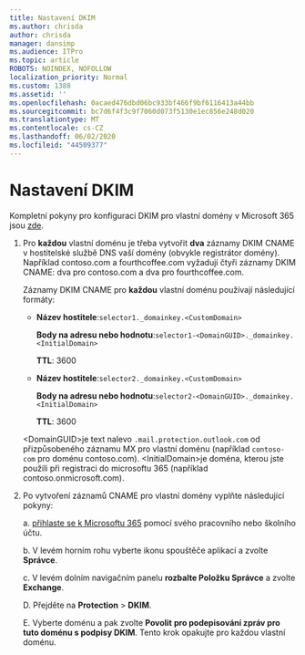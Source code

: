 ```yaml
---
title: Nastavení DKIM
ms.author: chrisda
author: chrisda
manager: dansimp
ms.audience: ITPro
ms.topic: article
ROBOTS: NOINDEX, NOFOLLOW
localization_priority: Normal
ms.custom: 1388
ms.assetid: ''
ms.openlocfilehash: 0acaed476dbd06bc933bf466f9bf6116413a44bb
ms.sourcegitcommit: bc7d6f4f3c9f7060d073f5130e1ec856e248d020
ms.translationtype: MT
ms.contentlocale: cs-CZ
ms.lasthandoff: 06/02/2020
ms.locfileid: "44509377"
---
```

# <a name="setup-dkim"></a>Nastavení DKIM

Kompletní pokyny pro konfiguraci DKIM pro vlastní domény v Microsoft 365 jsou [zde](https://docs.microsoft.com/microsoft-365/security/office-365-security/use-dkim-to-validate-outbound-email#steps-you-need-to-do-to-manually-set-up-dkim).

1. Pro **každou** vlastní doménu je třeba vytvořit **dva** záznamy DKIM CNAME v hostitelské službě DNS vaší domény (obvykle registrátor domény). Například contoso.com a fourthcoffee.com vyžadují čtyři záznamy DKIM CNAME: dva pro contoso.com a dva pro fourthcoffee.com.

   Záznamy DKIM CNAME pro **každou** vlastní doménu používají následující formáty:

   - **Název hostitele**:`selector1._domainkey.<CustomDomain>`

     **Body na adresu nebo hodnotu**:`selector1-<DomainGUID>._domainkey.<InitialDomain>`

     **TTL**: 3600

   - **Název hostitele**:`selector2._domainkey.<CustomDomain>`

     **Body na adresu nebo hodnotu**:`selector2-<DomainGUID>._domainkey.<InitialDomain>`

     **TTL**: 3600

   \<DomainGUID\>je text nalevo `.mail.protection.outlook.com` od přizpůsobeného záznamu MX pro vlastní doménu (například `contoso-com` pro doménu contoso.com). \<InitialDomain\>je doména, kterou jste použili při registraci do microsoftu 365 (například contoso.onmicrosoft.com).

2. Po vytvoření záznamů CNAME pro vlastní domény vyplňte následující pokyny:

   a. [přihlaste se k Microsoftu 365](https://support.office.microsoft.com/article/e9eb7d51-5430-4929-91ab-6157c5a050b4) pomocí svého pracovního nebo školního účtu.

   b. V levém horním rohu vyberte ikonu spouštěče aplikací a zvolte **Správce**.

   c. V levém dolním navigačním panelu **rozbalte Položku Správce** a zvolte **Exchange**.

   D. Přejděte na **Protection**  >  **DKIM**.

   E. Vyberte doménu a pak zvolte **Povolit** **pro podepisování zpráv pro tuto doménu s podpisy DKIM**. Tento krok opakujte pro každou vlastní doménu.
